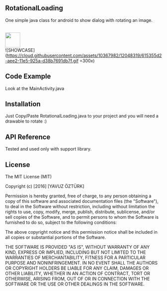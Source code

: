 ## RotationalLoading

One simple java class for android to show dialog with rotating an image.

<br><img src="https://cloud.githubusercontent.com/assets/10367982/12048319/615355d2-aee2-11e5-925a-d38b7691db7f.gif" width="48"></br>
![SHOWCASE](https://cloud.githubusercontent.com/assets/10367982/12048319/615355d2-aee2-11e5-925a-d38b7691db7f.gif =300x)

## Code Example

Look at the MainActivity.java

## Installation

Just Copy/Paste RotationalLoading.java to your project and  you will need a drawable to rotate :)

## API Reference

Tested and used only with support library.

## License

The MIT License (MIT)

Copyright (c) [2016] [YAVUZ ÖZTÜRK]

Permission is hereby granted, free of charge, to any person obtaining a copy
of this software and associated documentation files (the "Software"), to deal
in the Software without restriction, including without limitation the rights
to use, copy, modify, merge, publish, distribute, sublicense, and/or sell
copies of the Software, and to permit persons to whom the Software is
furnished to do so, subject to the following conditions:

The above copyright notice and this permission notice shall be included in all
copies or substantial portions of the Software.

THE SOFTWARE IS PROVIDED "AS IS", WITHOUT WARRANTY OF ANY KIND, EXPRESS OR
IMPLIED, INCLUDING BUT NOT LIMITED TO THE WARRANTIES OF MERCHANTABILITY,
FITNESS FOR A PARTICULAR PURPOSE AND NONINFRINGEMENT. IN NO EVENT SHALL THE
AUTHORS OR COPYRIGHT HOLDERS BE LIABLE FOR ANY CLAIM, DAMAGES OR OTHER
LIABILITY, WHETHER IN AN ACTION OF CONTRACT, TORT OR OTHERWISE, ARISING FROM,
OUT OF OR IN CONNECTION WITH THE SOFTWARE OR THE USE OR OTHER DEALINGS IN THE
SOFTWARE.
